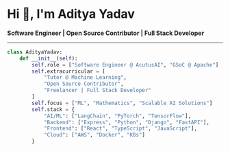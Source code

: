 # Hi 👋, I'm Aditya Yadav  

**Software Engineer | Open Source Contributor | Full Stack Developer**

---

```python
class AdityaYadav:
    def __init__(self):
        self.role = ["Software Engineer @ AcutusAI", "GSoC @ Apache"]
        self.extracurricular = [
            "Tutor @ Machine Learning",
            "Open Source Contributor",
            "Freelancer | Full Stack Developer"
        ]
        self.focus = ["ML", "Mathematics", "Scalable AI Solutions"]
        self.stack = {
            "AI/ML": ["LangChain", "PyTorch", "TensorFlow"],
            "Backend": ["Express", "Python", "Django", "FastAPI"],
            "Frontend": ["React", "TypeScript", "JavaScript"],
            "Cloud": ["AWS", "Docker", "K8s"]
        }
